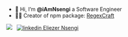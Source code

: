 - 👋 Hi, I’m <b>@iAmNsengi</b> a Software Engineer
- 🧑‍💻 Creator of npm package: <a href="https://www.npmjs.com/package/regexcraft">RegexCraft</a>

<img src="https://komarev.com/ghpvc/?username=iAmNsengi&style=flat-square&color=blue" alt=""/>
  <div>
    <img src="https://www.codewars.com/users/iAmNsengi/badges/small"/> &nbsp;
    <a href="https://www.linkedin.com/in/eliezer-nsengi-6530b0285" rel="nofollow noreferrer">
    <img src="https://i.sstatic.net/gVE0j.png" alt="linkedin"> Eliezer Nsengi
  </a>
  </div> 


